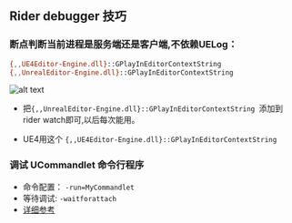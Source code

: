 
## Rider debugger 技巧

### 断点判断当前进程是服务端还是客户端,不依赖UELog：

```sh
{,,UE4Editor-Engine.dll}::GPlayInEditorContextString
{,,UnrealEditor-Engine.dll}::GPlayInEditorContextString 
```

![alt text](../../assets/images/Rider_image.png)

- 把`{,,UnrealEditor-Engine.dll}::GPlayInEditorContextString `添加到rider watch即可,以后每次能用。

- UE4用这个 `{,,UE4Editor-Engine.dll}::GPlayInEditorContextString`


### 调试 UCommandlet 命令行程序

- 命令配置： `-run=MyCommandlet`
- 等待调试: `-waitforattach`  
- [详细参考](../Debug.md)  

